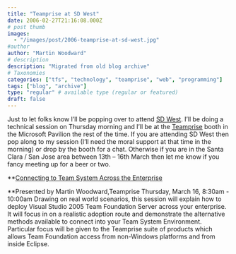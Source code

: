 ```yaml
---
title: "Teamprise at SD West"
date: 2006-02-27T21:16:08.000Z
# post thumb
images:
  - "/images/post/2006-teamprise-at-sd-west.jpg"
#author
author: "Martin Woodward"
# description
description: "Migrated from old blog archive"
# Taxonomies
categories: ["tfs", "technology", "teamprise", "web", "programming"]
tags: ["blog", "archive"]
type: "regular" # available type (regular or featured)
draft: false
---
```

Just to let folks know I’ll be popping over to attend [SD West](http://www.sdexpo.com/).  I’ll be doing a technical session on Thursday morning and I’ll be at the [Teamprise](http://www.teamprise.com/) booth in the Microsoft Pavilion the rest of the time.  If you are attending SD West then pop along to my session (I’ll need the moral support at that time in the morning) or drop by the booth for a chat.  Otherwise if you are in the Santa Clara / San Jose area between 13th – 16th March then let me know if you fancy meeting up for a beer or two.

**[Connecting to Team System Across the Enterprise](http://www.sdexpo.com/2006/west/tech_sessions.htm)

**Presented by Martin Woodward,Teamprise
Thursday, March 16, 8:30am - 10:00am
Drawing on real world scenarios, this session will explain how to deploy Visual Studio 2005 Team Foundation Server across your enterprise. It will focus in on a realistic adoption route and demonstrate the alternative methods available to connect into your Team System Environment. Particular focus will be given to the Teamprise suite of products which allows Team Foundation access from non-Windows platforms and from inside Eclipse.